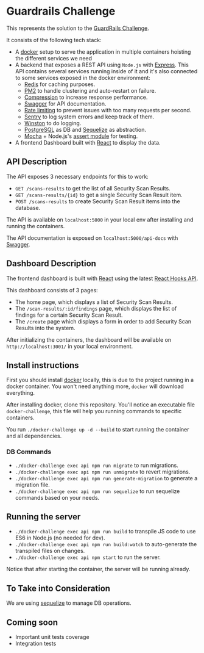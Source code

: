 # Guardrails Challenge

This represents the solution to the [GuardRails Challenge](https://github.com/guardrailsio/full-stack-engineer-challenge).

It consists of the following tech stack:

* A [docker](https://www.docker.com/get-started) setup to serve the application in multiple containers hoisting the different services we need
* A backend that exposes a REST API using `Node.js` with [Express](http://expressjs.com/). This API contains several services running inside of it and it's also connected to some services exposed in the docker environment:
  * [Redis](https://www.npmjs.com/package/redis) for caching purposes.
  * [PM2](https://pm2.keymetrics.io/) to handle clustering and auto-restart on failure.
  * [Compression](https://www.npmjs.com/package/compression) to increase response performance.
  * [Swagger](https://swagger.io/) for API documentation.
  * [Rate limiting](https://www.npmjs.com/package/express-rate-limit) to prevent issues with too many requests per second.
  * [Sentry](https://sentry.io/) to log system errors and keep track of them.
  * [Winston](https://www.npmjs.com/package/winston) to do logging.
  * [PostgreSQL](https://www.postgresql.org/) as DB and [Sequelize](http://docs.sequelizejs.com/manual/installation/getting-started) as abstraction.
  * [Mocha](http://mochajs.org/) + Node.js's [assert module](https://nodejs.org/api/assert.html) for testing.
* A frontend Dashboard built with [React](https://reactjs.org/) to display the data.

## API Description

The API exposes 3 necessary endpoints for this to work:

* `GET /scans-results` to get the list of all Security Scan Results.
* `GET /scans-results/{id}` to get a single Security Scan Result item.
* `POST /scans-results` to create Security Scan Result items into the database.

The API is available on `localhost:5000` in your local env after installing and running the containers.

The API documentation is exposed on `localhost:5000/api-docs` with [Swagger](https://swagger.io/).

## Dashboard Description

The frontend dashboard is built with [React](https://reactjs.org/) using the latest [React Hooks API](https://reactjs.org/docs/hooks-reference.html).

This dashboard consists of 3 pages:

* The home page, which displays a list of Security Scan Results.
* The `/scan-results/:id/findings` page, which displays the list of findings for a certain Security Scan Result.
* The `/create` page which displays a form in order to add Security Scan Results into the system.

After initializing the containers, the dashboard will be available on `http://localhost:3001/` in your local environment.

## Install instructions

First you should install [docker](https://www.docker.com/get-started) locally, this is due to the project running in a docker container. You won't need anything more, `docker` will download everything.

After installing docker, clone this repository. You'll notice an executable file `docker-challenge`, this file will help you running commands to specific containers.

You run `./docker-challenge up -d --build` to start running the container and all dependencies.

### DB Commands

* `./docker-challenge exec api npm run migrate` to run migrations.
* `./docker-challenge exec api npm run unmigrate` to revert migrations.
* `./docker-challenge exec api npm run generate-migration` to generate a migration file.
* `./docker-challenge exec api npm run sequelize` to run sequelize commands based on your needs.

## Running the server

* `./docker-challenge exec api npm run build` to transpile JS code to use ES6 in Node.js (no needed for dev).
* `./docker-challenge exec api npm run build:watch` to auto-generate the transpiled files on changes.
* `./docker-challenge exec api npm start` to run the server.

Notice that after starting the container, the server will be running already.

## To Take into Consideration

We are using [sequelize](http://docs.sequelizejs.com/manual/installation/getting-started) to manage DB operations.

## Coming soon

* Important unit tests coverage
* Integration tests
